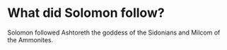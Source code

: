 # What did Solomon follow?

Solomon followed Ashtoreth the goddess of the Sidonians and Milcom of the Ammonites.
